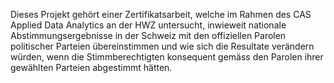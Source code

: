 Dieses Projekt gehört einer Zertifikatsarbeit, welche im Rahmen des CAS Applied Data Analytics an der HWZ untersucht, inwieweit nationale Abstimmungsergebnisse in der Schweiz mit den offiziellen Parolen politischer Parteien übereinstimmen und wie sich die Resultate verändern würden, wenn die Stimmberechtigten konsequent gemäss den Parolen ihrer gewählten Parteien abgestimmt hätten.
